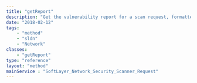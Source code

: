 ```yaml
---
title: "getReport"
description: "Get the vulnerability report for a scan request, formatted as HTML string. Previous scan reports are held indefinitely. "
date: "2018-02-12"
tags:
    - "method"
    - "sldn"
    - "Network"
classes:
    - "getReport"
type: "reference"
layout: "method"
mainService : "SoftLayer_Network_Security_Scanner_Request"
---
```

